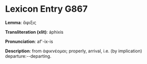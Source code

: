 # Lexicon Entry G867

**Lemma**: ἄφιξις

**Transliteration (xlit)**: áphixis

**Pronunciation**: af'-ix-is

**Description**:
from ἀφικνέομαι; properly, arrival, i.e. (by implication) departure:--departing.
